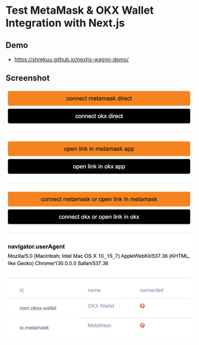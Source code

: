 # Test MetaMask & OKX Wallet Integration with Next.js

## Demo

- https://shrekuu.github.io/nextjs-wagmi-demo/

## Screenshot

<img src="./screenshot.png" width="512px" />
